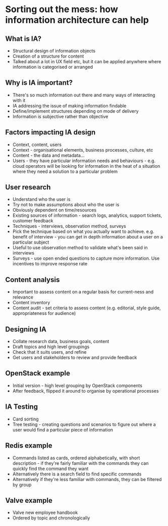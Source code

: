 Sorting out the mess: how information architecture can help
===========================================================

What is IA?
-----------

* Structural design of information objects
* Creation of a structure for content
* Talked about a lot in UX field etc, but it can be applied anywhere where information is categorised or arranged

Why is IA important?
--------------------

* There's so much information out there and many ways of interacting with it
* IA addressing the issue of making information findable
* Define/implement structures depending on mode of delivery
* Information is subjective rather than objective

Factors impacting IA design
---------------------------

* Context, content, users
* Context - organisational elements, business processes, culture, etc
* Content - the data and metadata...
* Users - they have particular information needs and behaviours - e.g. cloud operators will be looking for information in the heat of a situation where they need a solution to a particular problem

User research
-------------

* Understand who the user is
* Try not to make assumptions about who the user is
* Obviously dependent on time/resources
* Existing sources of information - search logs, analytics, support tickets, customer feedback
* Techniques - interviews, observation method, surveys
* Pick the technique based on what you actually want to achieve. e.g. benefit of interview - you can get in depth information about a user on a particular subject
* Useful to use observation method to validate what's been said in interviews
* Surveys - use open ended questions to capture more information. Use incentives to improve response rate

Content analysis
----------------

* Important to assess content on a regular basis for current-ness and relevance
* Content inventory
* Content audit - set criteria to assess content (e.g. editorial, style guide, appropriateness for audience)

Designing IA
------------
* Collate research data, business goals, content
* Draft topics and high level groupings
* Check that it suits users, and refine
* Get users and stakeholders to review and provide feedback

OpenStack example
-----------------

* Initial version - high level grouping by OpenStack components
* After feedback, flipped it around to organise by operational processes

IA Testing
----------

* Card sorting
* Tree testing - creating questions and scenarios to figure out where a user would find a particular piece of information

Redis example
-------------

* Commands listed as cards, ordered alphabetically, with short description - if they're fairly familiar with the commands they can quickly find the command they want
* Alternatively there is a search field to find specific commands
* Alternatively if they're less familiar with commands, they can be filtered by group

Valve example
-------------

* Valve new employee handbook
* Ordered by topic and chronologically

